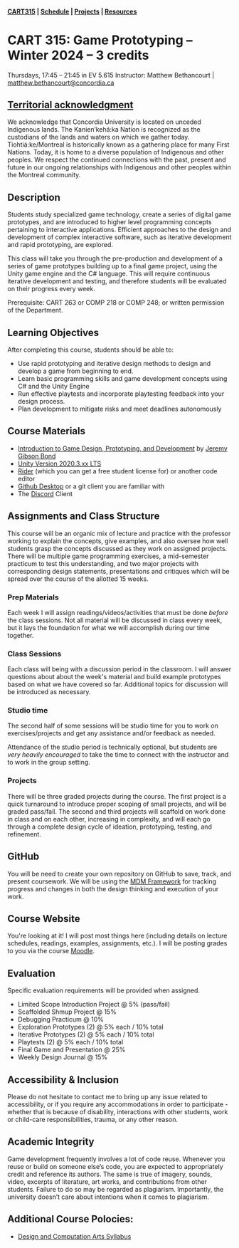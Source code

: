 #### [CART315](../cart315/) | [Schedule](schedule.md) | [Projects](projects.md) | [Resources](resources.md)

# CART 315: Game Prototyping – Winter 2024 – 3 credits

Thursdays, 17:45 – 21:45 in EV 5.615
Instructor: Matthew Bethancourt | [matthew.bethancourt@concordia.ca](mailto:matthew.bethancourt@concordia.ca)

## [Territorial acknowledgment](https://www.concordia.ca/about/indigenous/territorial-acknowledgement.html)

We acknowledge that Concordia University is located on unceded Indigenous lands. The Kanien’kehá:ka Nation is recognized as the custodians of the lands and waters on which we gather today. Tiohtiá:ke/Montreal is historically known as a gathering place for many First Nations. Today, it is home to a diverse population of Indigenous and other peoples. We respect the continued connections with the past, present and future in our ongoing relationships with Indigenous and other peoples within the Montreal community.

## Description

Students study specialized game technology, create a series of digital game prototypes, and are introduced to higher level programming concepts pertaining to interactive applications. Efficient approaches to the design and development of complex interactive software, such as iterative development and rapid prototyping, are explored.

This class will take you through the pre-production and development of a series of game prototypes building up to a final game project, using the Unity game engine and the C# language. This will require continuous iterative development and testing, and therefore students will be evaluated on their progress every week.

Prerequisite: CART 263 or COMP 218 or COMP 248; or written permission of the Department.

## Learning Objectives

After completing this course, students should be able to:

* Use rapid prototyping and iterative design methods to design and develop a game from beginning to end.
* Learn basic programming skills and game development concepts using C# and the Unity Engine
* Run effective playtests and incorporate playtesting feedback into your design process.
* Plan development to mitigate risks and meet deadlines autonomously

## Course Materials

* [Introduction to Game Design, Prototyping, and Development](https://concordiauniversity.on.worldcat.org/oclc/1340042737) by [Jeremy Gibson Bond](https://book.prototools.net/)
* [Unity Version 2020.3.xx LTS](https://unity3d.com/get-unity/download)
* [Rider](https://www.jetbrains.com/rider/) (which you can get a free student license for) or another code editor 
* [Github Desktop](https://desktop.github.com/) or a git client you are familiar with
* The [Discord](https://discord.com/) Client

## Assignments and Class Structure

This course will be an organic mix of lecture and practice with the professor working to explain the concepts, give examples, and also oversee how well students grasp the concepts discussed as they work on assigned projects. There will be multiple game programming exercises, a mid-semester practicum to test this understanding, and two major projects with corresponding design statements, presentations and critiques which will be spread over the course of the allotted 15 weeks.

### Prep Materials

Each week I will assign readings/videos/activities that must be done *before* the class sessions. Not all material will be discussed in class every week, but it lays the foundation for what we will accomplish during our time together.

### Class Sessions

Each class will being with a discussion period in the classroom. I will answer questions about about the week's material and build example prototypes based on what we have covered so far. Additional topics for discussion will be introduced as necessary. 

### Studio time

The second half of some sessions will be studio time for you to work on exercises/projects and get any assistance and/or feedback as needed.

Attendance of the studio period is technically optional, but students are *very heavily encouraged* to take the time to connect with the instructor and to work in the group setting.

### Projects

There will be three graded projects during the course. The first project is a quick turnaround to introduce proper scoping of small projects, and will be graded pass/fail. The second and third projects will scaffold on work done in class and on each other, increasing in complexity, and will each go through a complete design cycle of ideation, prototyping, testing, and refinement.

## GitHub

You will be need to create your own repository on GitHub to save, track, and present coursework. We will be using the [MDM Framework](https://www.gamesasresearch.com/mdm) for tracking progress and changes in both the design thinking and execution of your work.

## Course Website

You're looking at it! I will post most things here (including details on lecture schedules, readings, examples, assignments, etc.). I will be posting grades to you via the course [Moodle](https://moodle.concordia.ca/).

## Evaluation

Specific evaluation requirements will be provided when assigned.

* Limited Scope Introduction Project @ 5% (pass/fail)
* Scaffolded Shmup Project @ 15%
* Debugging Practicum @ 10%
* Exploration Prototypes (2) @ 5% each / 10% total
* Iterative Prototypes (2) @ 5% each / 10% total
* Playtests (2) @ 5% each / 10% total
* Final Game and Presentation @ 25%
* Weekly Design Journal @ 15%

## Accessibility & Inclusion

Please do not hesitate to contact me to bring up any issue related to accessibility, or if you require any accommodations in order to participate - whether that is because of disability, interactions with other students, work or child-care responsibilities, trauma, or any other reason.

## Academic Integrity

Game development frequently involves a lot of code reuse. Whenever you reuse or build on someone else’s code, you are expected to appropriately credit and reference its authors. The same is true of imagery, sounds, video, excerpts of literature, art works, and contributions from other students. Failure to do so may be regarded as plagiarism. Importantly, the university doesn’t care about intentions when it comes to plagiarism.


## Additional Course Polocies:
* [Design and Computation Arts Syllabus](https://www.concordia.ca/content/dam/finearts/design/docs/dcart-undergraduate-syllabus.pdf)

